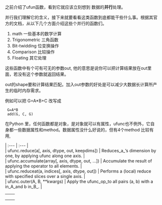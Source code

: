之前介绍了ufun函数，看到它就应该立刻想到 数据的**并行**处理。

并行我们理解它的含义，接下来就要看看这类函数到底都能干些什么事。根据其官方的文档，从以下几个方面介绍这些个并行的函数们。

1. math 一些基本的数学计算
2. Trigonometric 三角函数
3. Bit-twidding 位变换操作
4. Comparison 比较操作
5. Floating 其它处理

这些函数中有个可有可无的参数out, 他的意思是说你可以把计算结果放在out里面，若没有这个参数就返回结果。

out的shape要和计算结果匹配。加入out参数的好处是可以减少大数据长计算所产生的临时内存需求。

例如可以把 G=A\*B+C 改写成

```
 G=A*B
 add(G, C, G)
```

在Python 里，任何函数都是对象，是对象就可以有属性，ufunc也不例外，它自身都一些数据属性和method。数据属性没什么好说的，但有4个method 比较有用,

\| :--- \| :--- \|  
\| ufunc.reduce\(a\[, axis, dtype, out, keepdims\]\) \| Reduces_a_‘s dimension by one, by applying ufunc along one axis. \|  
\| ufunc.accumulate\(array\[, axis, dtype, out, ...\]\) \| Accumulate the result of applying the operator to all elements. \|  
\| ufunc.reduceat\(a, indices\[, axis, dtype, out\]\) \| Performs a \(local\) reduce with specified slices over a single axis. \|  
\| ufunc.outer\(A, B, \*\*kwargs\) \| Apply the ufunc_op\_to all pairs \(a, b\) with a in\_A\_and b in\_B_. \|

|  |  |
| :--- | :--- |
|  |  |
|  |  |
|  |  |




